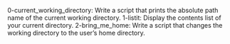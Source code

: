 0-current_working_directory: Write a script that prints the absolute path name of the current working directory.
1-listit: Display the contents list of your current directory.
2-bring_me_home: Write a script that changes the working directory to the user’s home directory.
